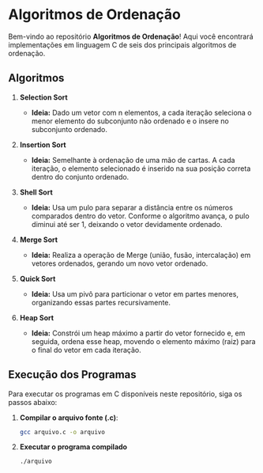 # Algoritmos de Ordenação

Bem-vindo ao repositório **Algoritmos de Ordenação**! Aqui você encontrará implementações em linguagem C de seis dos principais algoritmos de ordenação.

## Algoritmos

1. **Selection Sort**
   - **Ideia:** Dado um vetor com n elementos, a cada iteração seleciona o menor elemento do subconjunto não ordenado e o insere no subconjunto ordenado.

2. **Insertion Sort**
   - **Ideia:** Semelhante à ordenação de uma mão de cartas. A cada iteração, o elemento selecionado é inserido na sua posição correta dentro do conjunto ordenado.

3. **Shell Sort**
   - **Ideia:** Usa um pulo para separar a distância entre os números comparados dentro do vetor. Conforme o algoritmo avança, o pulo diminui até ser 1, deixando o vetor devidamente ordenado.

4. **Merge Sort**
   - **Ideia:** Realiza a operação de Merge (união, fusão, intercalação) em vetores ordenados, gerando um novo vetor ordenado.

5. **Quick Sort**
   - **Ideia:** Usa um pivô para particionar o vetor em partes menores, organizando essas partes recursivamente.

6. **Heap Sort**
   - **Ideia:** Constrói um heap máximo a partir do vetor fornecido e, em seguida, ordena esse heap, movendo o elemento máximo (raiz) para o final do vetor em cada iteração.

## Execução dos Programas

Para executar os programas em C disponíveis neste repositório, siga os passos abaixo:

1. **Compilar o arquivo fonte (.c)**:
   ```bash
   gcc arquivo.c -o arquivo

2. **Executar o programa compilado**
   ```bash
   ./arquivo
